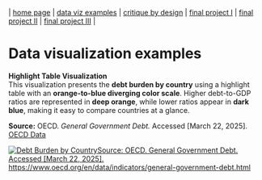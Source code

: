 | [home page](https://lanayaojeda.github.io/lanayaoj-dataviz-portfolio/) | [data viz examples](dataviz-examples.md) | [critique by design](critique-by-design.md) | [final project I](final-project-part-one.md) | [final project II](final-project-part-two.md) | [final project III](final-project-part-three.md) |

# Data visualization examples

**Highlight Table Visualization**  
This visualization presents the **debt burden by country** using a highlight table with an **orange-to-blue diverging color scale**. Higher debt-to-GDP ratios are represented in **deep orange**, while lower ratios appear in **dark blue**, making it easy to compare countries at a glance.  

**Source:** OECD. *General Government Debt.* Accessed [March 22, 2025]. [OECD Data](https://www.oecd.org/en/data/indicators/general-government-debt.html)


<div class='tableauPlaceholder' id='viz1742701291468' style='position: relative'><noscript><a href='#'><img alt='Debt Burden by CountrySource: OECD. General Government Debt. Accessed [March 22, 2025]. https:&#47;&#47;www.oecd.org&#47;en&#47;data&#47;indicators&#47;general-government-debt.html ' src='https:&#47;&#47;public.tableau.com&#47;static&#47;images&#47;De&#47;DebtBurdenByCountryOECD&#47;DebtBurdenbyCountryOECD&#47;1_rss.png' style='border: none' /></a></noscript><object class='tableauViz'  style='display:none;'><param name='host_url' value='https%3A%2F%2Fpublic.tableau.com%2F' /> <param name='embed_code_version' value='3' /> <param name='site_root' value='' /><param name='name' value='DebtBurdenByCountryOECD&#47;DebtBurdenbyCountryOECD' /><param name='tabs' value='no' /><param name='toolbar' value='yes' /><param name='static_image' value='https:&#47;&#47;public.tableau.com&#47;static&#47;images&#47;De&#47;DebtBurdenByCountryOECD&#47;DebtBurdenbyCountryOECD&#47;1.png' /> <param name='animate_transition' value='yes' /><param name='display_static_image' value='yes' /><param name='display_spinner' value='yes' /><param name='display_overlay' value='yes' /><param name='display_count' value='yes' /><param name='language' value='en-US' /><param name='filter' value='publish=yes' /></object></div>                
<script type='text/javascript'>                    
  var divElement = document.getElementById('viz1742701291468');                    
  var vizElement = divElement.getElementsByTagName('object')[0];               
  vizElement.style.width='100%';vizElement.style.height=(divElement.offsetWidth*0.75)+'px';                    
  var scriptElement = document.createElement('script');                   
  scriptElement.src = 'https://public.tableau.com/javascripts/api/viz_v1.js';                    
  vizElement.parentNode.insertBefore(scriptElement, vizElement);                
</script>
